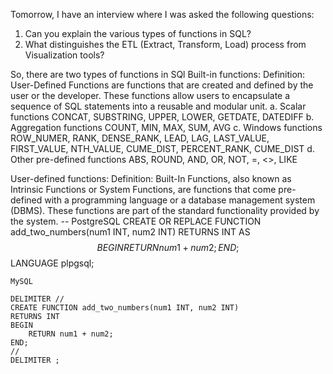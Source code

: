 Tomorrow, I have an interview where I was asked the following questions:
1. Can you explain the various types of functions in SQL?
2. What distinguishes the ETL (Extract, Transform, Load) process from Visualization tools?

So, there are two types of functions in SQl
Built-in functions:
Definition: User-Defined Functions are functions that are created and defined by the user or the developer. These functions allow users to encapsulate a sequence of SQL statements into a reusable and modular unit.
a.	Scalar functions
CONCAT, SUBSTRING, UPPER, LOWER, GETDATE, DATEDIFF
b.	Aggregation functions
COUNT, MIN, MAX, SUM, AVG
c.	Windows functions
ROW_NUMER, RANK, DENSE_RANK, LEAD, LAG, LAST_VALUE, FIRST_VALUE, NTH_VALUE, CUME_DIST, PERCENT_RANK, CUME_DIST
d.	Other pre-defined functions
ABS, ROUND, AND, OR, NOT, =, <>, LIKE


User-defined functions:
Definition: Built-In Functions, also known as Intrinsic Functions or System Functions, are functions that come pre-defined with a programming language or a database management system (DBMS). These functions are part of the standard functionality provided by the system.
-- PostgreSQL
CREATE OR REPLACE FUNCTION add_two_numbers(num1 INT, num2 INT)
RETURNS INT
AS $$
BEGIN
    RETURN num1 + num2;
END;
$$ LANGUAGE plpgsql;

`MySQL`
``` MySQL
DELIMITER //
CREATE FUNCTION add_two_numbers(num1 INT, num2 INT)
RETURNS INT
BEGIN
    RETURN num1 + num2;
END;
//
DELIMITER ;
```
